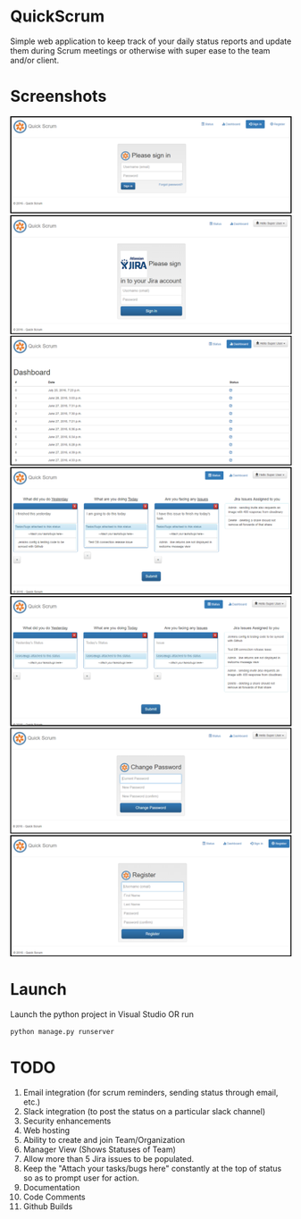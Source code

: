# QuickScrum
Simple web application to keep track of your daily status reports and update them during Scrum meetings or otherwise with super ease to the team and/or client.

# Screenshots
![Login](https://github.com/sunnytambi/QuickScrum/raw/master/Screenshots/Login.PNG "Login")
![Jira Integration Login](https://github.com/sunnytambi/QuickScrum/raw/master/Screenshots/Jira%20Integration%20Login.PNG "Jira Integration Login")
![Dashboard of statuses](https://github.com/sunnytambi/QuickScrum/raw/master/Screenshots/Dashboard%20of%20statuses.PNG "Dashboard of statuses")
![Status logging with jira bugs or issues mapped](https://github.com/sunnytambi/QuickScrum/raw/master/Screenshots/Status%20logging%20with%20jira%20bugs%20or%20issues%20mapped.PNG "Status logging with jira bugs or issues mapped")
![Status logging](https://github.com/sunnytambi/QuickScrum/raw/master/Screenshots/Status%20logging.PNG "Status logging")
![Change Password](https://github.com/sunnytambi/QuickScrum/raw/master/Screenshots/Change%20Password.PNG "Change Password")
![Registration](https://github.com/sunnytambi/QuickScrum/raw/master/Screenshots/Registration.PNG "Registration")

# Launch
Launch the python project in Visual Studio
OR
run
```python
python manage.py runserver 
```

# TODO
1. Email integration (for scrum reminders, sending status through email, etc.)
2. Slack integration (to post the status on a particular slack channel)
3. Security enhancements
4. Web hosting
5. Ability to create and join Team/Organization
6. Manager View (Shows Statuses of Team)
7. Allow more than 5 Jira issues to be populated.
8. Keep the "Attach your tasks/bugs here" constantly at the top of status so as to prompt user for action.
9. Documentation
10. Code Comments
11. Github Builds
